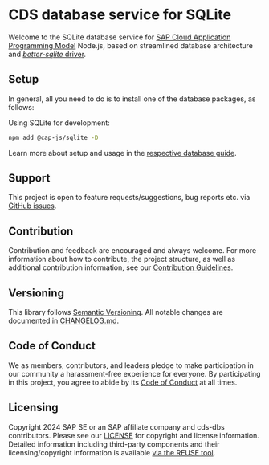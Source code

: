 # CDS database service for SQLite

Welcome to the SQLite database service for [SAP Cloud Application Programming Model](https://cap.cloud.sap) Node.js, based on streamlined database architecture and [*better-sqlite* driver](https://www.npmjs.com/package/better-sqlite3).

## Setup

In general, all you need to do is to install one of the database packages, as follows:

Using SQLite for development:

```sh
npm add @cap-js/sqlite -D
```

Learn more about setup and usage in the [respective database guide](https://cap.cloud.sap/docs/guides/databases-sqlite).

## Support

This project is open to feature requests/suggestions, bug reports etc. via [GitHub issues](https://github.com/cap-js/cds-dbs/issues).

## Contribution

Contribution and feedback are encouraged and always welcome. For more information about how to contribute, the project structure, as well as additional contribution information, see our [Contribution Guidelines](CONTRIBUTING.md).

## Versioning

This library follows [Semantic Versioning](https://semver.org/).
All notable changes are documented in [CHANGELOG.md](CHANGELOG.md).

## Code of Conduct

We as members, contributors, and leaders pledge to make participation in our community a harassment-free experience for everyone. By participating in this project, you agree to abide by its [Code of Conduct](CODE_OF_CONDUCT.md) at all times.

## Licensing

Copyright 2024 SAP SE or an SAP affiliate company and cds-dbs contributors. Please see our [LICENSE](LICENSE) for copyright and license information. Detailed information including third-party components and their licensing/copyright information is available [via the REUSE tool](https://api.reuse.software/info/github.com/cap-js/cds-dbs).
